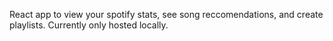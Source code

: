 React app to view your spotify stats, see song reccomendations, and create playlists.
Currently only hosted locally. 
